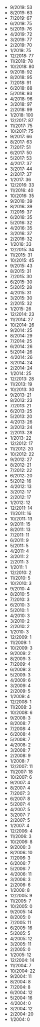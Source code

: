 *  9/2019: 53
*  8/2019: 63
*  7/2019: 67
*  6/2019: 75
*  5/2019: 76
*  4/2019: 72
*  3/2019: 77
*  2/2019: 70
*  1/2019: 75
*  12/2018: 77
*  11/2018: 78
*  10/2018: 80
*  9/2018: 92
*  8/2018: 95
*  7/2018: 91
*  6/2018: 88
*  5/2018: 93
*  4/2018: 96
*  3/2018: 97
*  2/2018: 99
*  1/2018: 100
*  12/2017: 87
*  11/2017: 75
*  10/2017: 75
*  9/2017: 66
*  8/2017: 63
*  7/2017: 51
*  6/2017: 50
*  5/2017: 53
*  4/2017: 37
*  3/2017: 44
*  2/2017: 37
*  1/2017: 36
*  12/2016: 33
*  11/2016: 40
*  10/2016: 35
*  9/2016: 39
*  8/2016: 39
*  7/2016: 37
*  6/2016: 35
*  5/2016: 32
*  4/2016: 35
*  3/2016: 37
*  2/2016: 32
*  1/2016: 33
*  12/2015: 34
*  11/2015: 31
*  10/2015: 45
*  9/2015: 43
*  8/2015: 31
*  7/2015: 30
*  6/2015: 30
*  5/2015: 28
*  4/2015: 31
*  3/2015: 30
*  2/2015: 32
*  1/2015: 26
*  12/2014: 23
*  11/2014: 27
*  10/2014: 26
*  9/2014: 25
*  8/2014: 29
*  7/2014: 25
*  6/2014: 26
*  5/2014: 26
*  4/2014: 26
*  3/2014: 24
*  2/2014: 24
*  1/2014: 25
*  12/2013: 28
*  11/2013: 19
*  10/2013: 30
*  9/2013: 21
*  8/2013: 23
*  7/2013: 21
*  6/2013: 25
*  5/2013: 20
*  4/2013: 26
*  3/2013: 24
*  2/2013: 28
*  1/2013: 22
*  12/2012: 17
*  11/2012: 20
*  10/2012: 22
*  9/2012: 27
*  8/2012: 21
*  7/2012: 22
*  6/2012: 20
*  5/2012: 16
*  4/2012: 13
*  3/2012: 17
*  2/2012: 17
*  1/2012: 12
*  12/2011: 14
*  11/2011: 16
*  10/2011: 13
*  9/2011: 15
*  8/2011: 13
*  7/2011: 11
*  6/2011: 9
*  5/2011: 5
*  4/2011: 4
*  3/2011: 2
*  2/2011: 3
*  1/2011: 1
*  12/2010: 2
*  11/2010: 5
*  10/2010: 3
*  9/2010: 4
*  8/2010: 5
*  7/2010: 3
*  6/2010: 3
*  5/2010: 1
*  4/2010: 3
*  3/2010: 2
*  2/2010: 2
*  1/2010: 3
*  12/2009: 1
*  11/2009: 1
*  10/2009: 3
*  9/2009: 2
*  8/2009: 3
*  7/2009: 4
*  6/2009: 3
*  5/2009: 3
*  4/2009: 6
*  3/2009: 4
*  2/2009: 5
*  1/2009: 4
*  12/2008: 1
*  11/2008: 3
*  10/2008: 6
*  9/2008: 3
*  8/2008: 7
*  7/2008: 4
*  6/2008: 4
*  5/2008: 7
*  4/2008: 2
*  3/2008: 7
*  2/2008: 9
*  1/2008: 7
*  12/2007: 11
*  11/2007: 18
*  10/2007: 6
*  9/2007: 4
*  8/2007: 4
*  7/2007: 3
*  6/2007: 8
*  5/2007: 4
*  4/2007: 5
*  3/2007: 7
*  2/2007: 5
*  1/2007: 4
*  12/2006: 4
*  11/2006: 3
*  10/2006: 8
*  9/2006: 3
*  8/2006: 10
*  7/2006: 3
*  6/2006: 7
*  5/2006: 7
*  4/2006: 11
*  3/2006: 3
*  2/2006: 6
*  1/2006: 8
*  12/2005: 9
*  11/2005: 7
*  10/2005: 0
*  9/2005: 14
*  8/2005: 0
*  7/2005: 11
*  6/2005: 16
*  5/2005: 5
*  4/2005: 12
*  3/2005: 11
*  2/2005: 0
*  1/2005: 12
*  12/2004: 14
*  11/2004: 7
*  10/2004: 22
*  9/2004: 11
*  8/2004: 8
*  7/2004: 8
*  6/2004: 12
*  5/2004: 16
*  4/2004: 0
*  3/2004: 12
*  2/2004: 20
*  1/2004: 0
